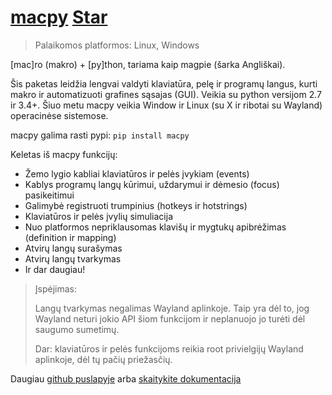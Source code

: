 # [macpy](https://github.com/OzymandiasTheGreat/macpy) <a class="github-button" href="https://github.com/OzymandiasTheGreat/macpy" data-icon="octicon-star" data-size="large" data-show-count="true" aria-label="Star OzymandiasTheGreat/macpy on GitHub">Star</a>

> Palaikomos platformos: <span class="platform">Linux</span>, <span class="platform">Windows</span>

[mac]ro (makro) + [py]thon, tariama kaip magpie (šarka Angliškai).

Šis paketas leidžia lengvai valdyti klaviatūra, pelę ir programų langus, kurti makro ir automatizuoti grafines sąsajas (GUI). Veikia su python versijom 2.7 ir 3.4+.
Šiuo metu macpy veikia Window ir Linux (su X ir ribotai su Wayland) operacinėse sistemose.

macpy galima rasti pypi:
```pip install macpy```

Keletas iš macpy funkcijų:
- Žemo lygio kabliai klaviatūros ir pelės įvykiam (events)
- Kablys programų langų kūrimui, uždarymui ir dėmesio (focus) pasikeitimui
- Galimybė registruoti trumpinius (hotkeys ir hotstrings)
- Klaviatūros ir pelės įvylių simuliacija
- Nuo platformos nepriklausomas klavišų ir mygtukų apibrėžimas (definition ir mapping)
- Atvirų langų surašymas
- Atvirų langų tvarkymas
- Ir dar daugiau!

<div class="warning">

> Įspėjimas:
>
> Langų tvarkymas negalimas Wayland aplinkoje.
> Taip yra dėl to, jog Wayland neturi jokio API šiom
> funkcijom ir neplanuojo jo turėti dėl saugumo sumetimų.
>
> Dar: klaviatūros ir pelės funkcijoms reikia root privielgijų Wayland aplinkoje, dėl tų pačių priežasčių.

</div>


<div class="more">

Daugiau [github puslapyje](https://github.com/OzymandiasTheGreat/macpy) arba [skaitykite dokumentacija](https://macpy.readthedocs.io/)

</div>

